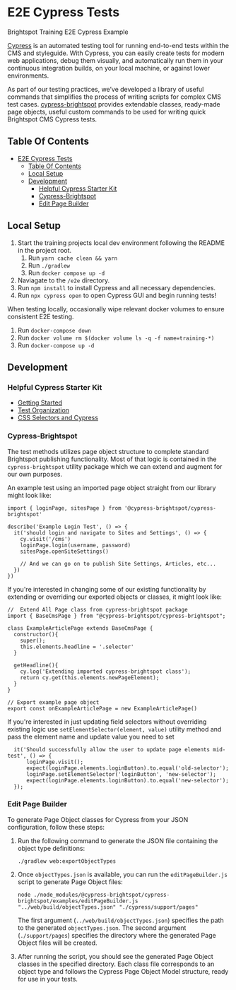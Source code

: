 # E2E Cypress Tests
Brightspot Training E2E Cypress Example

[Cypress](https://docs.cypress.io/guides/overview/why-cypress) is an automated testing tool for running end-to-end tests within the CMS and styleguide. With Cypress, you can easily create tests for modern web applications, debug them visually, and automatically run them in your continuous integration builds, on your local machine, or against lower environments.

As part of our testing practices, we’ve developed a library of useful commands that simplifies the process of writing scripts for complex CMS test cases. [cypress-brightspot](https://github.com/perfectsense/cypress-brightspot) provides extendable classes, ready-made page objects, useful custom commands to be used for writing quick Brightspot CMS Cypress tests.


Table Of Contents
-----------------
<!-- TOC -->

- [E2E Cypress Tests](#e2e-cypress-tests)
  - [Table Of Contents](#table-of-contents)
  - [Local Setup](#local-setup)
  - [Development](#development)
    - [Helpful Cypress Starter Kit](#helpful-cypress-starter-kit)
    - [Cypress-Brightspot](#cypress-brightspot)
    - [Edit Page Builder](#edit-page-builder)

<!-- /TOC -->
<!-- /TOC -->

Local Setup
-----------
1. Start the training projects local dev environment following the README in the project root.
   1. Run `yarn cache clean && yarn`
   2. Run `./gradlew`
   3. Run `docker compose up -d`
2. Naviagate to the `/e2e` directory.
3. Run `npm install` to install Cypress and all necessary dependencies.
4. Run `npx cypress open` to open Cypress GUI and begin running tests!

When testing locally, occasionally wipe relevant docker volumes to ensure consistent E2E testing.
1. Run `docker-compose down`
2. Run `docker volume rm $(docker volume ls -q -f name=training-*)`
3. Run `docker-compose up -d`

Development
-----------

### Helpful Cypress Starter Kit
- [Getting Started](https://docs.cypress.io/guides/core-concepts/introduction-to-cypress)
- [Test Organization](https://docs.cypress.io/guides/core-concepts/introduction-to-cypress)
- [CSS Selectors and Cypress](https://www.browserstack.com/guide/cypress-css-selectors)

### Cypress-Brightspot
The test methods utilizes page object structure to complete standard Brightspot publishing functionality. Most of that logic is contained in the `cypress-brightspot` utility package which we can extend and augment for our own purposes.

An example test using an imported page object straight from our library might look like:

```
import { loginPage, sitesPage } from '@cypress-brightspot/cypress-brightspot'

describe('Example Login Test', () => {
  it('should login and navigate to Sites and Settings', () => {
    cy.visit('/cms')
    loginPage.login(username, password)
    sitesPage.openSiteSettings()

    // And we can go on to publish Site Settings, Articles, etc...
  })
})
```

If you're interested in changing some of our existing functionality by extending or overriding our exported objects or classes, it might look like:

```
//  Extend All Page class from cypress-brightspot package
import { BaseCmsPage } from "@cypress-brightspot/cypress-brightspot";

class ExampleArticlePage extends BaseCmsPage {
  constructor(){
    super();
    this.elements.headline = '.selector'
  }

  getHeadline(){
    cy.log('Extending imported cypress-brightspot class');
    return cy.get(this.elements.newPageElement);
  }
}

// Export example page object
export const onExampleArticlePage = new ExampleArticlePage()
```

If you're interested in just updating field selectors without overriding existing logic use `setElementSelector(element, value)` utility method and pass the element name and update value you need to set

```
  it('Should successfully allow the user to update page elements mid-test', () => {
      loginPage.visit();
      expect(loginPage.elements.loginButton).to.equal('old-selector');
      loginPage.setElementSelector('loginButton', 'new-selector');
      expect(loginPage.elements.loginButton).to.equal('new-selector');
  });
```

### Edit Page Builder
To generate Page Object classes for Cypress from your JSON configuration, follow these steps:

1. Run the following command to generate the JSON file containing the object type definitions:
    ```
    ./gradlew web:exportObjectTypes
    ```

2. Once `objectTypes.json` is available, you can run the `editPageBuilder.js` script to generate Page Object files:

    ```
    node ./node_modules/@cypress-brightspot/cypress-brightspot/examples/editPageBuilder.js "../web/build/objectTypes.json" "./cypress/support/pages"
    ```
    The first argument (`../web/build/objectTypes.json`) specifies the path to the generated `objectTypes.json`.
    The second argument (`./support/pages`) specifies the directory where the generated Page Object files will be created.
  
3. After running the script, you should see the generated Page Object classes in the specified directory. Each class file corresponds to an object type and follows the Cypress Page Object Model structure, ready for use in your tests.
